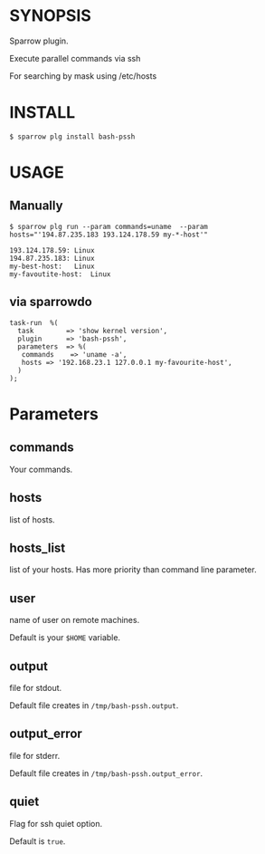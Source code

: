 # SYNOPSIS

Sparrow plugin.

Execute parallel commands via ssh 

For searching by mask using /etc/hosts

# INSTALL

    $ sparrow plg install bash-pssh

# USAGE
## Manually
    
    $ sparrow plg run --param commands=uname  --param hosts="'194.87.235.183 193.124.178.59 my-*-host'"
    
    193.124.178.59:	Linux
    194.87.235.183:	Linux
    my-best-host:	Linux
    my-favoutite-host:	Linux

## via sparrowdo

    
    task-run  %(
      task        => 'show kernel version',
      plugin      => 'bash-pssh',
      parameters  => %( 
       commands    => 'uname -a', 
       hosts => '192.168.23.1 127.0.0.1 my-favourite-host',
      )
    );

# Parameters

## commands

Your commands.

## hosts

list of hosts. 

## hosts_list

list of your hosts. Has more priority than command line parameter.

## user

name of user on remote machines.

Default is your `$HOME` variable.

## output

file for stdout. 

Default file creates in `/tmp/bash-pssh.output`.

## output_error

file for stderr.

Default file creates in `/tmp/bash-pssh.output_error`.

## quiet

Flag for ssh quiet option.

Default is `true`.
